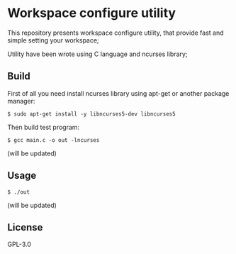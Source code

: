 # Workspace configure utility

This repository presents workspace configure utility, that provide fast and simple setting your workspace;

Utility have been wrote using C language and ncurses library;

## Build

First of all you need install ncurses library using apt-get or another package manager:

```
$ sudo apt-get install -y libncurses5-dev libncurses5
```

Then build test program:

```
$ gcc main.c -o out -lncurses
```
(will be updated)

## Usage

```
$ ./out
```
(will be updated)

## License

GPL-3.0